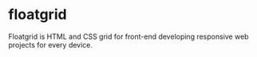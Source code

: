 # floatgrid
Floatgrid is HTML and CSS grid for front-end developing responsive web projects for every device.
